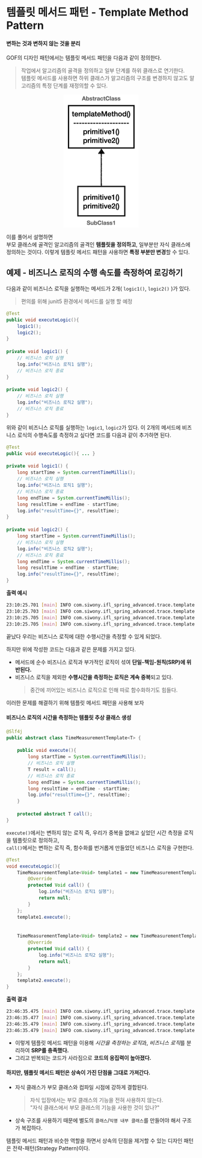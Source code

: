 # 템플릿 메서드 패턴 - Template Method Pattern
#### 변하는 것과 변하지 않는 것을 분리
GOF의 디자인 패턴에서는 템플릿 메서드 패턴을 다음과 같이 정의한다.
> 작업에서 알고리즘의 골격을 정의하고 일부 단계를 하위 클래스로 연기한다.  
> 템플릿 메서드를 사용하면 하위 클래스가 알고리즘의 구조를 변경하지 않고도 알고리즘의 특정 단계를 재정의할 수 있다.

<p align="center"> <img align=center width=200 src="img/tamplate-method-pattern.png"></p>

이를 풀어서 설명하면  
부모 클래스에 골격인 알고리즘의 골격인 **템플릿을 정의하고**, 일부분만 자식 클래스에 정의하는 것이다. 이렇게 템플릿 메서드 패턴을 사용하면 **특정 부분만 변경**할 수 있다.

## 예제 - 비즈니스 로직의 수행 속도를 측정하여 로깅하기
다음과 같이 비즈니스 로직을 실행하는 메서드가 2개( `logic1()`, `logic2()` )가 있다.
> 편의를 위해 junit5 환경에서 메서드를 실행 할 예정
```java
@Test
public void executeLogic(){
    logic1();
    logic2();
}

private void logic1() {
    // 비즈니스 로직 실행
    log.info("비즈니스 로직1 실행");
    // 비즈니스 로직 종료
}

private void logic2() {
    // 비즈니스 로직 실행
    log.info("비즈니스 로직2 실행");
    // 비즈니스 로직 종료
}
```
위와 같이 비즈니스 로직를 실행하는 `logic1`, `logic2`가 있다. 이 2개의 메서드에 비즈니스 로식의 수행속도를 측정하고 싶다면 코드를 다음과 같이 추가하면 된다.
```java
@Test
public void executeLogic(){ ... }

private void logic1() {
    long startTime = System.currentTimeMillis();
    // 비즈니스 로직 실행
    log.info("비즈니스 로직1 실행");
    // 비즈니스 로직 종료
    long endTime = System.currentTimeMillis();
    long resultTime = endTime - startTime;
    log.info("resultTime={}", resultTime);
}

private void logic2() {
    long startTime = System.currentTimeMillis();
    // 비즈니스 로직 실행
    log.info("비즈니스 로직2 실행");
    // 비즈니스 로직 종료
    long endTime = System.currentTimeMillis();
    long resultTime = endTime - startTime;
    log.info("resultTime={}", resultTime);
}
```
**출력 예시**
```sh
23:10:25.701 [main] INFO com.siwony.ifl_spring_advanced.trace.template.TemplateMethodTest - 비즈니스 로직1 실행
23:10:25.703 [main] INFO com.siwony.ifl_spring_advanced.trace.template.TemplateMethodTest - resultTime=3
23:10:25.705 [main] INFO com.siwony.ifl_spring_advanced.trace.template.TemplateMethodTest - 비즈니스 로직2 실행
23:10:25.705 [main] INFO com.siwony.ifl_spring_advanced.trace.template.TemplateMethodTest - resultTime=0
```
끝났다 우리는 비즈니스 로직에 대한 수행시간을 측정할 수 있게 되었다. 

하지만 위에 작성한 코드는 다음과 같은 문제를 가지고 있다.
- 메서드에 순수 비즈니스 로직과 부가적인 로직이 섞여 **단일-책임-원칙(SRP)에 위반된다.**
- 비즈니스 로직을 제외한 **수행시간을 측정하는 로직은 계속 중복**되고 있다.
  > 중간에 끼어있는 비즈니스 로직으로 인해 따로 함수화하기도 힘들다.

이러한 문제를 해결하기 위해 템플릿 메서드 패턴을 사용해 보자

#### 비즈니스 로직의 시간을 측정하는 템플릿 추상 클래스 생성
```java
@Slf4j
public abstract class TimeMeasurementTemplate<T> {

    public void execute(){
        long startTime = System.currentTimeMillis();
        // 비즈니스 로직 실행
        T result = call();
        // 비즈니스 로직 종료
        long endTime = System.currentTimeMillis();
        long resultTime = endTime - startTime;
        log.info("resultTime={}", resultTime);
    }

    protected abstract T call();
}
```
`execute()`에서는 변하지 않는 로직 즉, 우리가 중복을 없애고 싶었던 시간 측정을 로직을 템플릿으로 정의하고,  
`call()`에서는 변하는 로직 즉, 함수화를 번거롭게 만들었던 비즈니스 로직을 구현한다.

```java
@Test
void executeLogic(){
    TimeMeasurementTemplate<Void> template1 = new TimeMeasurementTemplate<>() {
        @Override
        protected Void call() {
            log.info("비즈니스 로직1 실행");
            return null;
        }
    };
    template1.execute();


    TimeMeasurementTemplate<Void> template2 = new TimeMeasurementTemplate<>() {
        @Override
        protected Void call() {
            log.info("비즈니스 로직2 실행");
            return null;
        }
    };
    template2.execute();
}
```
**출력 결과**
```sh
23:46:35.475 [main] INFO com.siwony.ifl_spring_advanced.trace.template.TemplateMethodTest - 비즈니스 로직1 실행
23:46:35.477 [main] INFO com.siwony.ifl_spring_advanced.trace.template.code.TimeMeasurementTemplate - resultTime=3
23:46:35.479 [main] INFO com.siwony.ifl_spring_advanced.trace.template.TemplateMethodTest - 비즈니스 로직2 실행
23:46:35.479 [main] INFO com.siwony.ifl_spring_advanced.trace.template.code.TimeMeasurementTemplate - resultTime=0
```
- 이렇게 템플릿 메서드 패턴을 이용해 *시간을 측정하는 로직*과, *비즈니스 로직*를 분리하여 **SRP를 충족했다.**
- 그리고 반복되는 코드가 사라짐으로 **코드의 응집력이 높아졌다.**

#### 하지만, 템플릿 메서드 패턴은 상속이 가진 단점을 그대로 가져간다.
- 자식 클래스가 부모 클래스와 컴파일 시점에 강하게 결합된다.
  > 자식 입장에서는 부모 클래스의 기능을 전혀 사용하지 않는다.  
  > "자식 클래스에서 부모 클래스의 기능을 사용한 것이 있나?"
- 상속 구조를 사용하기 때문에 별도의 `클래스`/`익명 내부 클래스`를 만들어야 해서 구조가 복잡하다.

템플릿 메서드 패턴과 비슷한 역할을 하면서 상속의 단점을 제거할 수 있는 디자인 패턴은 전략-패턴(Strategy Pattern)이다.